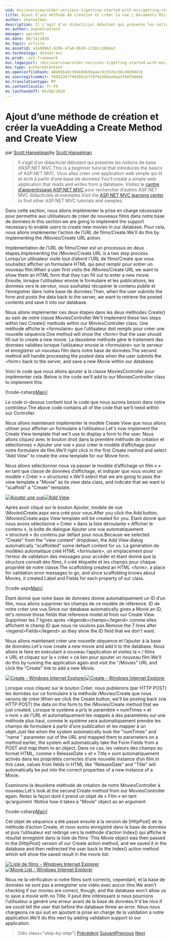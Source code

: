 ```yaml
---
uid: mvc/overview/older-versions-1/getting-started-with-mvc/getting-started-with-mvc-part6
title: Ajout d’une méthode de création et créer la vue | Documents Microsoft
author: shanselman
description: Il s’agit d’un didacticiel débutant qui présente les notions de base d’ASP.NET MVC. Créez une application web simple qui lit et écrit à partir d’une base de données.
ms.author: aspnetcontent
manager: wpickett
ms.date: 08/14/2010
ms.topic: article
ms.assetid: a3a90963-0286-4fa0-9b3d-c230cc18b0a3
ms.technology: dotnet-mvc
ms.prod: .net-framework
msc.legacyurl: /mvc/overview/older-versions-1/getting-started-with-mvc/getting-started-with-mvc-part6
msc.type: authoredcontent
ms.openlocfilehash: 48e656a0c394b9db5baaec9c557ec38c4020d41b
ms.sourcegitcommit: f8852267f463b62d7f975e56bea9aa3f68fbbdeb
ms.translationtype: MT
ms.contentlocale: fr-FR
ms.lasthandoff: 04/06/2018
---
```

<a name="adding-a-create-method-and-create-view"></a><span data-ttu-id="46765-104">Ajout d’une méthode de création et créer la vue</span><span class="sxs-lookup"><span data-stu-id="46765-104">Adding a Create Method and Create View</span></span>
====================
<span data-ttu-id="46765-105">par [Scott Hanselman](https://github.com/shanselman)</span><span class="sxs-lookup"><span data-stu-id="46765-105">by [Scott Hanselman](https://github.com/shanselman)</span></span>

> <span data-ttu-id="46765-106">Il s’agit d’un didacticiel débutant qui présente les notions de base d’ASP.NET MVC.</span><span class="sxs-lookup"><span data-stu-id="46765-106">This is a beginner tutorial that introduces the basics of ASP.NET MVC.</span></span> <span data-ttu-id="46765-107">Vous allez créer une application web simple qui lit et écrit à partir d’une base de données.</span><span class="sxs-lookup"><span data-stu-id="46765-107">You'll create a simple web application that reads and writes from a database.</span></span> <span data-ttu-id="46765-108">Visitez le [centre d’apprentissage ASP.NET MVC](../../../index.md) pour rechercher d’autres ASP.NET MVC didacticiels et exemples.</span><span class="sxs-lookup"><span data-stu-id="46765-108">Visit the [ASP.NET MVC learning center](../../../index.md) to find other ASP.NET MVC tutorials and samples.</span></span>


<span data-ttu-id="46765-109">Dans cette section, nous allons implémenter la prise en charge nécessaire pour permettre aux utilisateurs de créer de nouveaux films dans notre base de données.</span><span class="sxs-lookup"><span data-stu-id="46765-109">In this section we are going to implement the support necessary to enable users to create new movies in our database.</span></span> <span data-ttu-id="46765-110">Pour cela, nous allons implémenter l’action de l’URL de films/Create.</span><span class="sxs-lookup"><span data-stu-id="46765-110">We'll do this by implementing the /Movies/Create URL action.</span></span>

<span data-ttu-id="46765-111">Implémentation de l’URL de films/Créer est un processus en deux étapes.</span><span class="sxs-lookup"><span data-stu-id="46765-111">Implementing the /Movies/Create URL is a two step process.</span></span> <span data-ttu-id="46765-112">Lorsqu’un utilisateur visite tout d’abord l’URL de films/Create que vous souhaitez afficher un formulaire HTML qui peut remplir pour entrer un nouveau film.</span><span class="sxs-lookup"><span data-stu-id="46765-112">When a user first visits the /Movies/Create URL we want to show them an HTML form that they can fill out to enter a new movie.</span></span> <span data-ttu-id="46765-113">Ensuite, lorsque l’utilisateur envoie le formulaire et les publications, les données vers le serveur, vous souhaitez récupérer le contenu publié et l’enregistrer dans notre base de données.</span><span class="sxs-lookup"><span data-stu-id="46765-113">Then, when the user submits the form and posts the data back to the server, we want to retrieve the posted contents and save it into our database.</span></span>

<span data-ttu-id="46765-114">Nous allons implémenter ces deux étapes dans les deux méthodes Create() au sein de notre classe MoviesController.</span><span class="sxs-lookup"><span data-stu-id="46765-114">We'll implement these two steps within two Create() methods within our MoviesController class.</span></span> <span data-ttu-id="46765-115">Une méthode affiche le &lt;formulaire&gt; que l’utilisateur doit remplir pour créer une nouvelle séquence.</span><span class="sxs-lookup"><span data-stu-id="46765-115">One method will show the &lt;form&gt; that the user should fill out to create a new movie.</span></span> <span data-ttu-id="46765-116">La deuxième méthode gère le traitement des données validées lorsque l’utilisateur envoie le &lt;formulaire&gt; sur le serveur et enregistrer un nouveau film dans notre base de données.</span><span class="sxs-lookup"><span data-stu-id="46765-116">The second method will handle processing the posted data when the user submits the &lt;form&gt; back to the server, and save a new Movie within our database.</span></span>

<span data-ttu-id="46765-117">Voici le code que nous allons ajouter à la classe MoviesController pour implémenter cela :</span><span class="sxs-lookup"><span data-stu-id="46765-117">Below is the code we'll add to our MoviesController class to implement this:</span></span>

[!code-csharp[Main](getting-started-with-mvc-part6/samples/sample1.cs)]

<span data-ttu-id="46765-118">Le code ci-dessus contient tout le code que nous aurons besoin dans notre contrôleur.</span><span class="sxs-lookup"><span data-stu-id="46765-118">The above code contains all of the code that we'll need within our Controller.</span></span>

<span data-ttu-id="46765-119">Nous allons maintenant implémenter le modèle Create View que nous allons utiliser pour afficher un formulaire à l’utilisateur.</span><span class="sxs-lookup"><span data-stu-id="46765-119">Let's now implement the Create View template that we'll use to display a form to the user.</span></span> <span data-ttu-id="46765-120">Nous allons cliquez avec le bouton droit dans la première méthode de création et sélectionnez « Ajouter une vue « pour créer le modèle d’affichage pour notre formulaire de film.</span><span class="sxs-lookup"><span data-stu-id="46765-120">We'll right click in the first Create method and select "Add View" to create the view template for our Movie form.</span></span>

<span data-ttu-id="46765-121">Nous allons sélectionner nous va passer le modèle d’affichage un film « » en tant que classe de données d’affichage, et indiquer que vous voulez un modèle « Créer » « structurez ».</span><span class="sxs-lookup"><span data-stu-id="46765-121">We'll select that we are going to pass the view template a "Movie" as its view data class, and indicate that we want to "scaffold" a "Create" template.</span></span>

<span data-ttu-id="46765-122">[![Ajouter une vue](getting-started-with-mvc-part6/_static/image2.png)](getting-started-with-mvc-part6/_static/image1.png)</span><span class="sxs-lookup"><span data-stu-id="46765-122">[![Add View](getting-started-with-mvc-part6/_static/image2.png)](getting-started-with-mvc-part6/_static/image1.png)</span></span>

<span data-ttu-id="46765-123">Après avoir cliqué sur le bouton Ajouter, modèle de vue \Movies\Create.aspx sera créé pour vous.</span><span class="sxs-lookup"><span data-stu-id="46765-123">After you click the Add button, \Movies\Create.aspx View template will be created for you.</span></span> <span data-ttu-id="46765-124">Étant donné que nous avons sélectionné « Créer » dans la liste déroulante « Afficher le contenu », la boîte de dialogue Ajouter une vue automatiquement « structuré » du contenu par défaut pour nous.</span><span class="sxs-lookup"><span data-stu-id="46765-124">Because we selected "Create" from the "view content" dropdown, the Add View dialog automatically "scaffolded" some default content for us.</span></span> <span data-ttu-id="46765-125">La génération de modèles automatique créé HTML &lt;formulaire&gt;, un emplacement pour l’erreur de validation des messages pour accéder et étant donné que la structure connaît des films, il créé étiquette et les champs pour chaque propriété de notre classe.</span><span class="sxs-lookup"><span data-stu-id="46765-125">The scaffolding created an HTML &lt;form&gt;, a place for validation error messages to go, and since scaffolding knows about Movies, it created Label and Fields for each property of our class.</span></span>

[!code-aspx[Main](getting-started-with-mvc-part6/samples/sample2.aspx)]

<span data-ttu-id="46765-126">Étant donné que notre base de données donne automatiquement un ID d’un film, nous allons supprimer les champs de ce modèle de référence. ID de notre créer une vue.</span><span class="sxs-lookup"><span data-stu-id="46765-126">Since our database automatically gives a Movie an ID, let's remove those fields that reference model.Id from our Create View.</span></span> <span data-ttu-id="46765-127">Supprimer les 7 lignes après &lt;légende&gt;champs&lt;/legend&gt; comme elles affichent le champ ID que nous ne voulons pas.</span><span class="sxs-lookup"><span data-stu-id="46765-127">Remove the 7 lines after &lt;legend&gt;Fields&lt;/legend&gt; as they show the ID field that we don't want.</span></span>

<span data-ttu-id="46765-128">Nous allons maintenant créer une nouvelle séquence et l’ajouter à la base de données.</span><span class="sxs-lookup"><span data-stu-id="46765-128">Let's now create a new movie and add it to the database.</span></span> <span data-ttu-id="46765-129">Nous allons le faire en exécutant à nouveau l’application et visitez la « / films « URL et cliquez sur la « créer » ce lien pour ajouter un nouveau film.</span><span class="sxs-lookup"><span data-stu-id="46765-129">We'll do this by running the application again and visit the "/Movies" URL and click the "Create" link to add a new Movie.</span></span>

<span data-ttu-id="46765-130">[![Create - Windows Internet Explorer](getting-started-with-mvc-part6/_static/image4.png)](getting-started-with-mvc-part6/_static/image3.png)</span><span class="sxs-lookup"><span data-stu-id="46765-130">[![Create - Windows Internet Explorer](getting-started-with-mvc-part6/_static/image4.png)](getting-started-with-mvc-part6/_static/image3.png)</span></span>

<span data-ttu-id="46765-131">Lorsque vous cliquez sur le bouton Créer, nous publierons (par HTTP POST) les données sur ce formulaire à la méthode /Movies/Create que nous venons de créer.</span><span class="sxs-lookup"><span data-stu-id="46765-131">When we click the Create button, we'll be posting back (via HTTP POST) the data on this form to the /Movies/Create method that we just created.</span></span> <span data-ttu-id="46765-132">Lorsque le système a pris le paramètre « numTimes » et « nom » de l’URL et automatiquement les mappés à des paramètres sur une méthode plus haut, comme le système sera automatiquement prendre les champs de formulaire à partir d’une publication et les mapper à un objet.</span><span class="sxs-lookup"><span data-stu-id="46765-132">Just like when the system automatically took the "numTimes" and "name " parameter out of the URL and mapped them to parameters on a method earlier, the system will automatically take the Form Fields from a POST and map them to an object.</span></span> <span data-ttu-id="46765-133">Dans ce cas, les valeurs des champs au format HTML, comme « ReleaseDate » et « Title » sont automatiquement activés dans les propriétés correctes d’une nouvelle instance d’un film.</span><span class="sxs-lookup"><span data-stu-id="46765-133">In this case, values from fields in HTML like "ReleaseDate" and "Title" will automatically be put into the correct properties of a new instance of a Movie.</span></span>

<span data-ttu-id="46765-134">Examinons la deuxième méthode de création de notre MoviesController à nouveau.</span><span class="sxs-lookup"><span data-stu-id="46765-134">Let's look at the second Create method from our MoviesController again.</span></span> <span data-ttu-id="46765-135">Notez la façon dont il prend un objet de « Film » en tant qu’argument :</span><span class="sxs-lookup"><span data-stu-id="46765-135">Notice how it takes a "Movie" object as an argument:</span></span>

[!code-csharp[Main](getting-started-with-mvc-part6/samples/sample3.cs)]

<span data-ttu-id="46765-136">Cet objet de séquence a été passé ensuite à la version de [HttpPost] de la méthode d’action Create, et nous avons enregistré dans la base de données et puis l’utilisateur est redirigé vers la méthode d’action Index() qui affiche le résultat enregistré dans la liste de films :</span><span class="sxs-lookup"><span data-stu-id="46765-136">This Movie object was then passed to the [HttpPost] version of our Create action method, and we saved it in the database and then redirected the user back to the Index() action method which will show the saved result in the movie list:</span></span>

<span data-ttu-id="46765-137">[![Liste de films - Windows Internet Explorer](getting-started-with-mvc-part6/_static/image6.png)](getting-started-with-mvc-part6/_static/image5.png)</span><span class="sxs-lookup"><span data-stu-id="46765-137">[![Movie List - Windows Internet Explorer](getting-started-with-mvc-part6/_static/image6.png)](getting-started-with-mvc-part6/_static/image5.png)</span></span>

<span data-ttu-id="46765-138">Nous ne la vérification si notre films sont corrects, cependant, et la base de données ne sont pas à enregistrer une vidéo avec aucun titre.</span><span class="sxs-lookup"><span data-stu-id="46765-138">We aren't checking if our movies are correct, though, and the database won't allow us to save a movie with no Title.</span></span> <span data-ttu-id="46765-139">Il peut être intéressant si nous pourrions l’utilisateur a généré une erreur avant de la base de données.</span><span class="sxs-lookup"><span data-stu-id="46765-139">It'd be nice if we could tell the user that before the database threw an error.</span></span> <span data-ttu-id="46765-140">Nous nous chargeons ce qui suit en ajoutant la prise en charge de la validation à notre application.</span><span class="sxs-lookup"><span data-stu-id="46765-140">We'll do this next by adding validation support to our application.</span></span>

> [!div class="step-by-step"]
> <span data-ttu-id="46765-141">[Précédent](getting-started-with-mvc-part5.md)
> [Suivant](getting-started-with-mvc-part7.md)</span><span class="sxs-lookup"><span data-stu-id="46765-141">[Previous](getting-started-with-mvc-part5.md)
[Next](getting-started-with-mvc-part7.md)</span></span>
